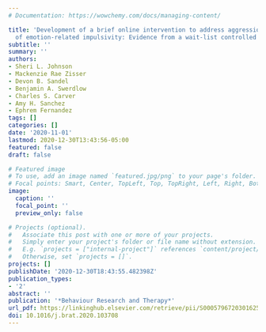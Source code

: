 ```yaml
---
# Documentation: https://wowchemy.com/docs/managing-content/

title: 'Development of a brief online intervention to address aggression in the context
  of emotion-related impulsivity: Evidence from a wait-list controlled trial'
subtitle: ''
summary: ''
authors:
- Sheri L. Johnson
- Mackenzie Rae Zisser
- Devon B. Sandel
- Benjamin A. Swerdlow
- Charles S. Carver
- Amy H. Sanchez
- Ephrem Fernandez
tags: []
categories: []
date: '2020-11-01'
lastmod: 2020-12-30T13:43:56-05:00
featured: false
draft: false

# Featured image
# To use, add an image named `featured.jpg/png` to your page's folder.
# Focal points: Smart, Center, TopLeft, Top, TopRight, Left, Right, BottomLeft, Bottom, BottomRight.
image:
  caption: ''
  focal_point: ''
  preview_only: false

# Projects (optional).
#   Associate this post with one or more of your projects.
#   Simply enter your project's folder or file name without extension.
#   E.g. `projects = ["internal-project"]` references `content/project/deep-learning/index.md`.
#   Otherwise, set `projects = []`.
projects: []
publishDate: '2020-12-30T18:43:55.482398Z'
publication_types:
- '2'
abstract: ''
publication: '*Behaviour Research and Therapy*'
url_pdf: https://linkinghub.elsevier.com/retrieve/pii/S0005796720301625
doi: 10.1016/j.brat.2020.103708
---
```

